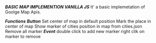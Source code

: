 ***BASIC MAP IMPLEMENTION VANILLA JS***
It' a basic implemetation of Goolge Map Apis.

***Functions***
***Button***
Set center of map in default position
Mark the place in center of map
Show marker of cities position in map from cities.json
Remove all marker
***Event***
double click to add new marker
right clik on marker to remove
